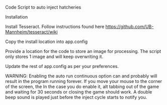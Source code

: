 Code Script to auto inject hatcheries

Installation

Install Tesseract. Follow instructions found here https://github.com/UB-Mannheim/tesseract/wiki

Copy the install location into app.config

Provide a location for the code to store an image for processing.
The script only stores 1 image and will keep overwriting it.

Update the rest of app.config as per your preferences. 

WARNING: Enabling the auto run continuous option can and probably will result in the program running forever.
If you move your mouse to the corner of the screen, the 
In the case you do enable it, alt tabbing out of the game and waiting for 30 seconds or closing the game should work.
A double beep sound is played just before the inject cycle starts to notify you.


